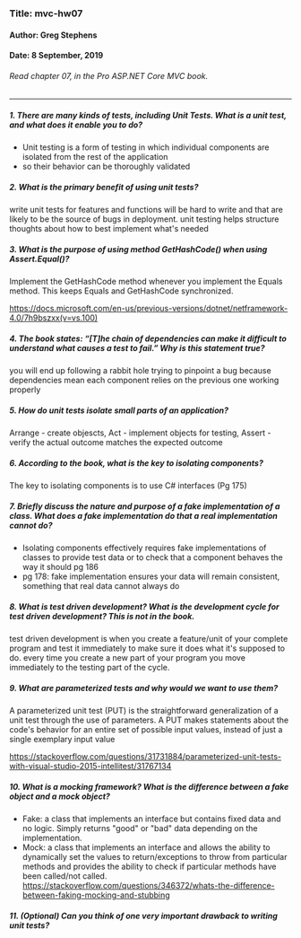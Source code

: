 ### Title: mvc-hw07
#### Author: Greg Stephens
#### Date: 8 September, 2019
###### Read chapter 07, in the Pro ASP.NET Core MVC book.
___

##### 1. There are many kinds of tests, including Unit Tests. What is a unit test, and what does it enable you to do?
- Unit testing is a form of testing in which individual components are isolated from the rest of the application
- so their behavior can be thoroughly validated

##### 2. What is the primary benefit of using unit tests?
write unit tests for features and functions will be hard to write and that are likely to be the source of bugs in deployment. unit testing helps structure thoughts about how to best implement what's needed
##### 3. What is the purpose of using method GetHashCode() when using Assert.Equal()?
Implement the GetHashCode method whenever you implement the Equals method. This keeps Equals and GetHashCode synchronized.

https://docs.microsoft.com/en-us/previous-versions/dotnet/netframework-4.0/7h9bszxx(v=vs.100)
##### 4. The book states: “[T]he chain of dependencies can make it difficult to understand what causes a test to fail.” Why is this statement true?
you will end up following a rabbit hole trying to pinpoint a bug because dependencies mean each component relies on the previous one working properly

##### 5. How do unit tests isolate small parts of an application?
Arrange - create objescts, Act - implement objects for testing, Assert - verify the actual outcome matches the expected outcome

##### 6. According to the book, what is the key to isolating components?
The key to isolating components is to use C# interfaces (Pg 175)

##### 7. Briefly discuss the nature and purpose of a fake implementation of a class. What does a fake implementation do that a real implementation cannot do?
- Isolating components effectively requires fake implementations of classes to provide test data or to check that a component behaves the way it should pg 186
- pg 178: fake implementation ensures your data will remain consistent, something that real data cannot always do

##### 8. What is test driven development? What is the development cycle for test driven development? This is not in the book.
test driven development is when you create a feature/unit of your complete program and test it immediately to make sure it does what it's supposed to do. every time you create a new part of your program you move immediately to the testing part of the cycle.

##### 9. What are parameterized tests and why would we want to use them?
A parameterized unit test (PUT) is the straightforward generalization of a unit test through the use of parameters. A PUT makes statements about the code's behavior for an entire set of possible input values, instead of just a single exemplary input value

https://stackoverflow.com/questions/31731884/parameterized-unit-tests-with-visual-studio-2015-intellitest/31767134
##### 10. What is a mocking framework? What is the difference between a fake object and a mock object?
- Fake: a class that implements an interface but contains fixed data and no logic. Simply returns "good" or "bad" data depending on the implementation.
- Mock: a class that implements an interface and allows the ability to dynamically set the values to return/exceptions to throw from particular methods and provides the ability to check if particular methods have been called/not called.
https://stackoverflow.com/questions/346372/whats-the-difference-between-faking-mocking-and-stubbing
##### 11. (Optional) Can you think of one very important drawback to writing unit tests?
